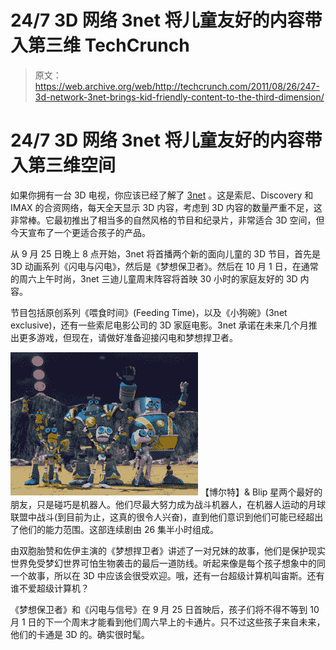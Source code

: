 # 24/7 3D 网络 3net 将儿童友好的内容带入第三维 TechCrunch

> 原文：<https://web.archive.org/web/http://techcrunch.com/2011/08/26/247-3d-network-3net-brings-kid-friendly-content-to-the-third-dimension/>

# 24/7 3D 网络 3net 将儿童友好的内容带入第三维空间

如果你拥有一台 3D 电视，你应该已经了解了 [3net](https://web.archive.org/web/20230205044000/https://techcrunch.com/2011/02/14/3net-the-247-3d-network-launches-with-documentaries-galore/) 。这是索尼、Discovery 和 IMAX 的合资网络，每天全天显示 3D 内容，考虑到 3D 内容的数量严重不足，这非常棒。它最初推出了相当多的自然风格的节目和纪录片，非常适合 3D 空间，但今天宣布了一个更适合孩子的产品。

从 9 月 25 日晚上 8 点开始，3net 将首播两个新的面向儿童的 3D 节目，首先是 3D 动画系列《闪电与闪电》，然后是《梦想保卫者》。然后在 10 月 1 日，在通常的周六上午时尚，3net 三迪儿童周末阵容将首映 30 小时的家庭友好的 3D 内容。

节目包括原创系列《喂食时间》(Feeding Time)，以及《小狗碗》(3net exclusive)，还有一些索尼电影公司的 3D 家庭电影。3net 承诺在未来几个月推出更多游戏，但现在，请做好准备迎接闪电和梦想捍卫者。

[![](img/cccb14548c25619f92f2903d7a16112c.png "bolts&blip")](https://web.archive.org/web/20230205044000/https://techcrunch.com/wp-content/uploads/2011/08/boltsblip.png) 【博尔特】& Blip 星两个最好的朋友，只是碰巧是机器人。他们尽最大努力成为战斗机器人，在机器人运动的月球联盟中战斗(到目前为止，这真的很令人兴奋)，直到他们意识到他们可能已经超出了他们的能力范围。这部连续剧由 26 集半小时组成。

由双胞胎赞和佐伊主演的《梦想捍卫者》讲述了一对兄妹的故事，他们是保护现实世界免受梦幻世界可怕生物袭击的最后一道防线。听起来像是每个孩子想象中的同一个故事，所以在 3D 中应该会很受欢迎。哦，还有一台超级计算机叫宙斯。还有谁不爱超级计算机？

《梦想保卫者》和《闪电与信号》在 9 月 25 日首映后，孩子们将不得不等到 10 月 1 日的下一个周末才能看到他们周六早上的卡通片。只不过这些孩子来自未来，他们的卡通是 3D 的。确实很时髦。